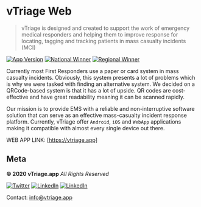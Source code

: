 # vTriage Web
> vTriage is designed and created to support the work of emergency medical responders and helping them to improve response for locating, tagging and tracking patients in mass casualty incidents (MCI)

[![App Version][version-badge]][version-badge]
[![National Winner][national-winner-badge]][national-winner-badge]
[![Regional Winner][regional-winner-badge]][regional-winner-badge]

Currently most First Responders use a paper or card system in mass casualty incidents. Obviously, this system presents a lot of problems which is why we were tasked with finding an alternative system. We decided on a QRCode-based system is that it has a lot of upside. QR codes are cost-effective and have great readability meaning it can be scanned rapidly.

Our mission is to provide EMS with a reliable and non-interruptive software solution that can serve as an effective mass-casualty incident response platform. Currently, vTriage offer `Android`, `iOS` and `WebApp` applications making it compatible with almost every single device out there.


WEB APP LINK: [https://vtriage.app]

## Meta

**© 2020 vTriage.app** _All Rights Reserved_

[![Twitter][twitter-badge]][twitter-url]
[![LinkedIn][linkedin-badge]][linkedin-url]
[![LinkedIn][facebook-badge]][facebook-url]

Contact: <info@vtriage.app>

<!-- Markdown link & img dfn's -->
[version-badge]: https://img.shields.io/badge/version-PROD-red
[national-winner-badge]: https://img.shields.io/badge/TechToProtect%202019-National%20Winner-blue
[regional-winner-badge]: https://img.shields.io/badge/TechToProtect%202019-Regional%20Winner-blue
[twitter-badge]: https://img.shields.io/twitter/follow/vTriageOfficial?style=social
[twitter-url]: https://twitter.com/intent/follow?screen_name=vTriageOfficial
[linkedin-badge]: https://img.shields.io/badge/Follow-LinkedIn-blue
[linkedin-url]: https://www.linkedin.com/company/vtriage/
[facebook-badge]: https://img.shields.io/badge/Connect-Facebook-blue
[facebook-url]: https://www.facebook.com/VTriage_Official-112048207167555
